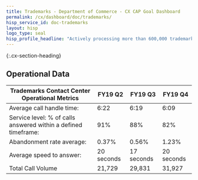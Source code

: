 ```yaml
---
title: Trademarks - Department of Commerce - CX CAP Goal Dashboard
permalink: /cx/dashboard/doc/trademarks/
hisp_service_id: doc-trademarks
layout: hisp
logo_type: seal
hisp_profile_headline: "Actively processing more than 600,000 trademark applications"
---
```


{:.cx-section-heading}
## Operational Data


| Trademarks Contact Center Operational Metrics                  | FY19 Q2    | FY19 Q3    | FY19 Q4    |
|----------------------------------------------------------------|------------|------------|------------|
| Average call handle time:                                      | 6:22       | 6:19       | 6:09       |
| Service level: % of calls answered within a defined timeframe: | 91%        | 88%        | 82%        |
| Abandonment rate average:                                      | 0.37%      | 0.56%      | 1.23%      |
| Average speed to answer:                                       | 20 seconds | 17 seconds | 20 seconds |
| Total Call Volume                                              | 21,729     | 29,831     | 31,927     |
